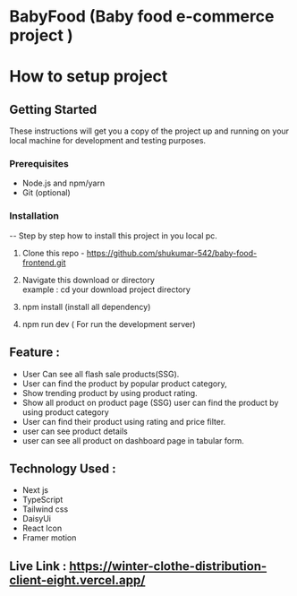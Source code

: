 # BabyFood (Baby food e-commerce project )

# How to setup project 
## Getting Started

These instructions will get you a copy of the project up and running on your local machine for development and testing purposes.


### Prerequisites


- Node.js and npm/yarn
- Git (optional)


### Installation

-- Step by step how to install this project in you local pc.
1. Clone this repo - https://github.com/shukumar-542/baby-food-frontend.git

2. Navigate this download or directory  
  example : cd your download project directory

3. npm install (install all dependency)

5. npm run dev ( For run the development server)



## Feature : 

- User Can see all flash sale products(SSG).
- User can find the product by popular product category,
- Show trending product by using product rating.
- Show all product on product page (SSG) user can find the product by using product category
- User can find their product using rating and price filter.
- user can see product details 
- user can see all product on dashboard page in tabular form.

## Technology Used  :

- Next js 
- TypeScript
- Tailwind css
- DaisyUi 
- React Icon
- Framer motion

## Live Link : https://winter-clothe-distribution-client-eight.vercel.app/